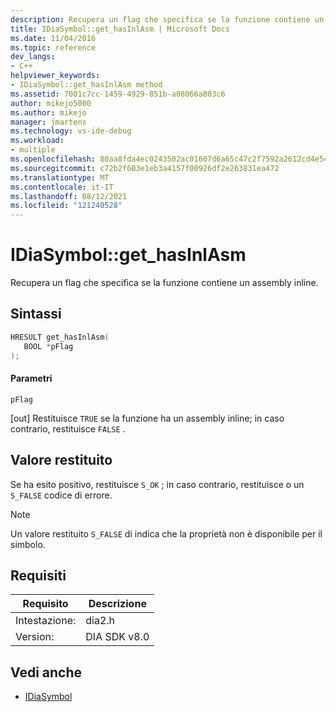 ```yaml
---
description: Recupera un flag che specifica se la funzione contiene un assembly inline.
title: IDiaSymbol::get_hasInlAsm | Microsoft Docs
ms.date: 11/04/2016
ms.topic: reference
dev_langs:
- C++
helpviewer_keywords:
- IDiaSymbol::get_hasInlAsm method
ms.assetid: 7001c7cc-1459-4929-851b-a08066a803c6
author: mikejo5000
ms.author: mikejo
manager: jmartens
ms.technology: vs-ide-debug
ms.workload:
- multiple
ms.openlocfilehash: 80aa8fda4ec0243502ac01607d6a65c47c2f7592a2612cd4e542497a7e9a0cb6
ms.sourcegitcommit: c72b2f603e1eb3a4157f00926df2e263831ea472
ms.translationtype: MT
ms.contentlocale: it-IT
ms.lasthandoff: 08/12/2021
ms.locfileid: "121240528"
---
```

# <a name="idiasymbolget_hasinlasm"></a>IDiaSymbol::get_hasInlAsm
Recupera un flag che specifica se la funzione contiene un assembly inline.

## <a name="syntax"></a>Sintassi

```C++
HRESULT get_hasInlAsm(
   BOOL *pFlag
);
```

#### <a name="parameters"></a>Parametri
 `pFlag`

[out] Restituisce `TRUE` se la funzione ha un assembly inline; in caso contrario, restituisce `FALSE` .

## <a name="return-value"></a>Valore restituito
 Se ha esito positivo, restituisce `S_OK` ; in caso contrario, restituisce o un `S_FALSE` codice di errore.

> [!NOTE]
> Un valore restituito `S_FALSE` di indica che la proprietà non è disponibile per il simbolo.

## <a name="requirements"></a>Requisiti

|Requisito|Descrizione|
|-----------------|-----------------|
|Intestazione:|dia2.h|
|Version:|DIA SDK v8.0|

## <a name="see-also"></a>Vedi anche
- [IDiaSymbol](../../debugger/debug-interface-access/idiasymbol.md)
